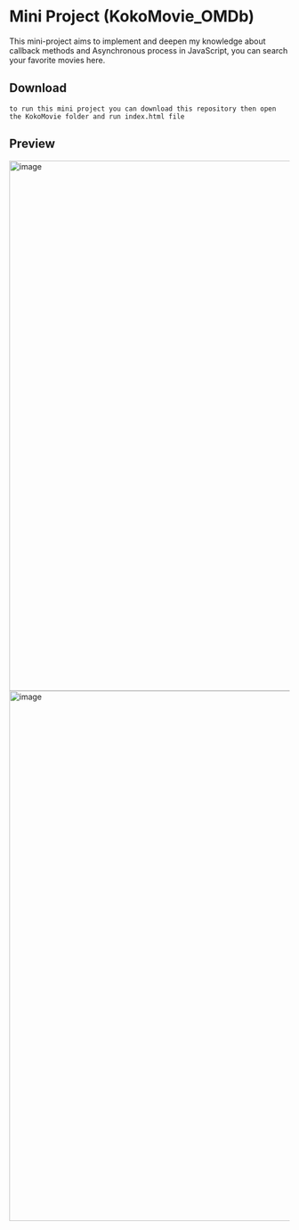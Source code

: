 # Mini Project (KokoMovie_OMDb)
This mini-project aims to implement and deepen my knowledge about callback methods and Asynchronous process in JavaScript, you can search your favorite movies here.
## Download
``
  to run this mini project you can download this repository then open the KokoMovie folder and run index.html file
``
## Preview
<img width="951" alt="image" src="https://github.com/kokojimz/Basic_JS/assets/93468154/10d1baa5-9eba-401e-8498-0ea579ff796d">

<img width="951" alt="image" src="https://github.com/kokojimz/Basic_JS/assets/93468154/6b4e7a83-19de-417e-8adc-18e40fd384ce">
